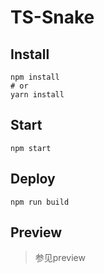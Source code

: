 # TS-Snake

## Install
```shell
npm install
# or
yarn install
```

## Start
```shell
npm start
```

## Deploy
```shell
npm run build
```

## Preview

> 参见preview
